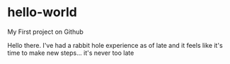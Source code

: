 # hello-world
My First project on Github

Hello there. I've had a rabbit hole experience as of late and it feels like it's time to make new steps... it's never too late
